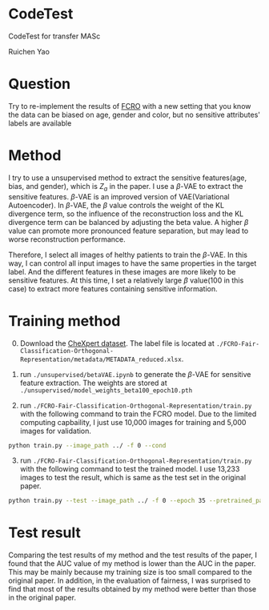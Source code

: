 # CodeTest
CodeTest for transfer MASc

Ruichen Yao

# Question
Try to re-implement the results of [FCRO](https://arxiv.org/pdf/2301.01481.pdf) with a new setting that you know the data can be biased on age, gender and color, but no sensitive attributes' labels are available

# Method
I try to use a unsupervised method to extract the sensitive features(age, bias, and gender), which is $Z_a$ in the paper. I use a $\beta$-VAE to extract the sensitive features. $\beta$-VAE is an improved version of VAE(Variational Autoencoder). In $\beta$-VAE, the $\beta$ value controls the weight of the KL divergence term, so the influence of the reconstruction loss and the KL divergence term can be balanced by adjusting the beta value. A higher $\beta$ value can promote more pronounced feature separation, but may lead to worse reconstruction performance.

Therefore, I select all images of helthy patients to train the $\beta$-VAE. In this way, I can control all input images to have the same properties in the target label. And the different features in these images are more likely to be sensitive features. At this time, I set a relatively large $\beta$ value(100 in this case) to extract more features containing sensitive information.

# Training method
0. Download the [CheXpert dataset](https://www.kaggle.com/datasets/mimsadiislam/chexpert). The label file is located at `./FCRO-Fair-Classification-Orthogonal-Representation/metadata/METADATA_reduced.xlsx`.

1. run `./unsupervised/betaVAE.ipynb` to generate the $\beta$-VAE for sensitive feature extraction. The weights are stored at `./unsupervised/model_weights_beta100_epoch10.pth`

2. run `./FCRO-Fair-Classification-Orthogonal-Representation/train.py` with the following command to train the FCRO model. Due to the limited computing capbaility, I just use 10,000 images for training and 5,000 images for validation.
```bash
python train.py --image_path ../ -f 0 --cond
```

3. run `./FCRO-Fair-Classification-Orthogonal-Representation/train.py` with the following command to test the trained model. I use 13,233 images to test the result, which is same as the test set in the original paper.
```bash
python train.py --test --image_path ../ -f 0 --epoch 35 --pretrained_path ../experiments/
```

# Test result

Comparing the test results of my method and the test results of the paper, I found that the AUC value of my method is lower than the AUC in the paper. This may be mainly because my training size is too small compared to the original paper. In addition, in the evaluation of fairness, I was surprised to find that most of the results obtained by my method were better than those in the original paper.

